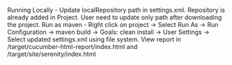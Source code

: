 Running Locally - Update localRepository path in settings.xml. Repository is already added in Project. User need to update only path after downloading the project.
Run as maven - Right click on project -> Select Run As -> Run Configuration -> maven build -> Goals: clean install -> User Settings -> Select updated settings.xml using file system.
View report in /target/cucumber-html-report/index.html and /target/site/serenity/index.html
